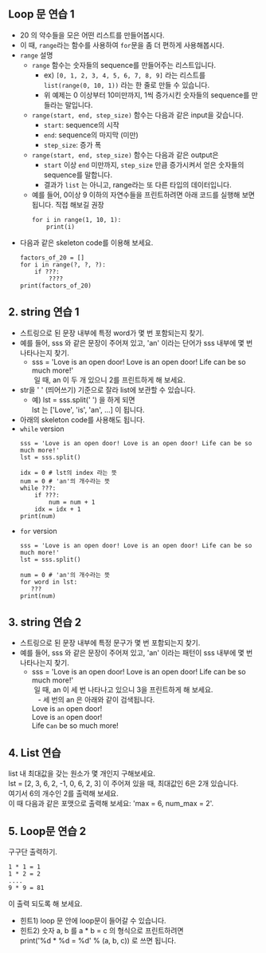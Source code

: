 ## Loop 문 연습 1
- 20 의 약수들을 모은 어떤 리스트를 만들어봅시다.
- 이 때, `range`라는 함수를 사용하여 `for`문을 좀 더 편하게 사용해봅시다.
- `range` 설명
	- `range` 함수는 숫자들의 sequence를 만들어주는 리스트입니다.
		- ex) `[0, 1, 2, 3, 4, 5, 6, 7, 8, 9]` 라는 리스트를<br>
			`list(range(0, 10, 1))` 라는 한 줄로 만들 수 있습니다.
		- 위 예제는 0 이상부터 10미만까지, 1씩 증가시킨 숫자들의 sequence를 만들라는 말입니다.
	- `range(start, end, step_size)` 함수는 다음과 같은 input을 갖습니다.
		- `start`: sequence의 시작 
		- `end`: sequence의 마지막 (미만)
		- `step_size`: 증가 폭
	- `range(start, end, step_size)` 함수는 다음과 같은 output은
		- `start` 이상 `end` 미만까지, `step_size` 만큼 증가시켜서 얻은 숫자들의 sequence를 말합니다.
		- 결과가 `list` 는 아니고, range라는 또 다른 타입의 데이터입니다.
	- 예를 들어, 0이상 9 이하의 자연수들을 프린트하려면 아래 코드를 실행해 보면 됩니다. 직접 해보길 권장
		```
		for i in range(1, 10, 1):
			print(i)
		```
- 다음과 같은 skeleton code를 이용해 보세요.
	```
	factors_of_20 = []
	for i in range(?, ?, ?):
		if ???:
			????
	print(factors_of_20)
	```

  
## 2. string 연습 1
- 스트링으로 된 문장 내부에 특정 word가 몇 번 포함되는지 찾기.
- 예를 들어, sss 와 같은 문장이 주어져 있고, 'an' 이라는 단어가 sss 내부에 몇 번 나타나는지 찾기.
    - sss = 'Love is an open door! Love is an open door! Life can be so much more!'<br>
  일 때, an 이 두 개 있으니 2를 프린트하게 해 보세요.
- str을 ' ' (띄어쓰기) 기준으로 잘라 list에 보관할 수 있습니다.
    + 예) lst = sss.split(' ') 을 하게 되면<br>
		lst 는 ['Love', 'is', 'an', ...] 이 됩니다.
- 아래의 skeleton code를 사용해도 됩니다.
- `while` version
    ```
    sss = 'Love is an open door! Love is an open door! Life can be so much more!'
    lst = sss.split()

    idx = 0 # lst의 index 라는 뜻
    num = 0 # 'an'의 개수라는 뜻
    while ???:
        if ???:
            num = num + 1
        idx = idx + 1
    print(num)
    ```
- `for` version
  ```
  sss = 'Love is an open door! Love is an open door! Life can be so much more!'
  lst = sss.split()

  num = 0 # 'an'의 개수라는 뜻
  for word in lst:
     ???
  print(num)
  ```

## 3. string 연습 2
- 스트링으로 된 문장 내부에 특정 문구가 몇 번 포함되는지 찾기.
- 예를 들어, sss 와 같은 문장이 주어져 있고, 'an' 이라는 패턴이 sss 내부에 몇 번 나타나는지 찾기.
    - sss = 'Love is an open door! Love is an open door! Life can be so much more!'<br>
  일 때, an 이 세 번 나타나고 있으니 3을 프린트하게 해 보세요.<br>
    - 세 번의 an 은 아래와 같이 검색됩니다. <br>
	Love is ``an`` open door!<br>
	Love is ``an`` open door!<br>
	Life c``an`` be so much more!<br>
	
  
## 4. List 연습
list 내 최대값을 갖는 원소가 몇 개인지 구해보세요.<br>
lst = [2, 3, 6, 2, -1, 0, 6, 2, 3] 이 주어져 있을 때, 최대값인 6은 2개 있습니다.<br>
여기서 6의 개수인 2를 출력해 보세요.<br>
이 때 다음과 같은 포맷으로 출력해 보세요: 'max = 6, num_max = 2'.<br>


## 5. Loop문 연습 2

구구단 출력하기.
```
1 * 1 = 1
1 * 2 = 2
....
9 * 9 = 81
```
이 출력 되도록 해 보세요.

- 힌트1) loop 문 안에 loop문이 들어갈 수 있습니다.
- 힌트2) 숫자 a, b 를 a * b = c 의 형식으로 프린트하려면 <br>
	    	print('%d * %d = %d' % (a, b, c)) 로 쓰면 됩니다.
